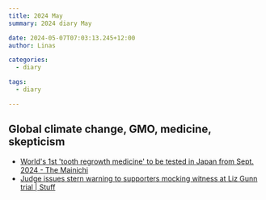 ```yaml
---
title: 2024 May
summary: 2024 diary May

date: 2024-05-07T07:03:13.245+12:00
author: Linas

categories:
  - diary

tags:
  - diary

---
```


## Global climate change, GMO, medicine, skepticism

* [World's 1st 'tooth regrowth medicine' to be tested in Japan from Sept. 2024 - The Mainichi](https://mainichi.jp/english/articles/20240503/p2a/00m/0sc/012000c?utm_source=tldrnewsletter)
* [Judge issues stern warning to supporters mocking witness at Liz Gunn trial | Stuff](https://www.stuff.co.nz/nz-news/350264576/judge-issues-stern-warning-supporters-mocking-witness-liz-gunn-trial)
